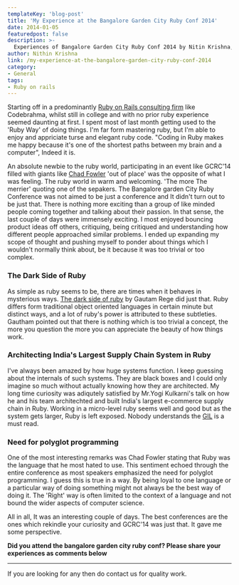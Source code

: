 ```yaml
---
templateKey: 'blog-post'
title: 'My Experience at the Bangalore Garden City Ruby Conf 2014'
date: 2014-01-05
featuredpost: false
description: >-
  Experiences of Bangalore Garden City Ruby Conf 2014 by Nitin Krishna, Developer at Ruby on rails consulting firm Codebrahma.
author: Nithin Krishna 
link: /my-experience-at-the-bangalore-garden-city-ruby-conf-2014
category:
- General
tags:
- Ruby on rails
---
```


Starting off in a predominantly [Ruby on Rails consulting firm][1] like Codebrahma, whilst still in college and with no prior ruby experience seemed daunting at first. I spent most of last month getting used to the 'Ruby Way' of doing things. I'm far form mastering ruby, but I'm able to enjoy and appriciate turse and elegant ruby code. "Coding in Ruby makes me happy because it's one of the shortest paths between my brain and a computer", Indeed it is.

An absolute newbie to the ruby world, participating in an event like GCRC'14 filled with giants like [Chad Fowler][2] 'out of place' was the opposite of what I was feeling. The ruby world in warm and welcoming. 'The more The merrier' quoting one of the sepakers. The Bangalore garden City Ruby Conference was not aimed to be just a conference and It didn't turn out to be just that. There is nothing more exciting than a group of like minded people coming together and talking about their passion. In that sense, the last couple of days were immensely exciting. I most enjoyed bouncing product ideas off others, critiquing, being critiqued and understanding how different people approached similar problems. I ended up expanding my scope of thought and pushing myself to ponder about things which I wouldn't normally think about, be it because it was too trivial or too complex.

### The Dark Side of Ruby

As simple as ruby seems to be, there are times when it behaves in mysterious ways. [The dark side of ruby][3] by Gautam Rege did just that. Ruby differs form traditional object oriented languages in certain minute but distinct ways, and a lot of ruby's power is attributed to these subtleties. Gautham pointed out that there is nothing which is too trivial a concept, the more you question the more you can appreciate the beauty of how things work.

### Architecting India's Largest Supply Chain System in Ruby

I've always been amazed by how huge systems function. I keep guessing about the internals of such systems. They are black boxes and I could only imagine so much without actually knowing how they are architected. My long time curiosity was adiqutely satisfied by Mr.Yogi Kulkarni's talk on how he and his team architechted and built India's largest e-commerce supply chain in Ruby. Working in a micro-level ruby seems well and good but as the system gets larger, Ruby is left exposed. Nobody understands the [GIL][4] is a must read.

### Need for polyglot programming

One of the most interesting remarks was Chad Fowler stating that Ruby was the language that he most hated to use. This sentiment echoed through the entire conference as most speakers emphasized the need for polyglot programming. I guess this is true in a way. By being loyal to one language or a particular way of doing something might not always be the best way of doing it. The 'Right' way is often limited to the context of a language and not bound the wider aspects of computer science.

All in all, It was an interesting couple of days. The best conferences are the ones which rekindle your curiosity and GCRC'14 was just that. It gave me some perspective.

**Did you attend the bangalore garden city ruby conf? Please share your experiences as comments below**

* * *

If you are looking for any then do contact us for quality work. 

[1]: /
[2]: http://twitter.com/chadfowler
[3]: http://www.slideshare.net/gautamrege/gcrc-2014-the-dark-side-of-ruby-29681735
[4]: https://web.archive.org/web/20140122173118/http://www.jstorimer.com/blogs/workingwithcode/8085491-nobody-understands-the-gil
